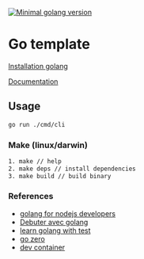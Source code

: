 [![Minimal golang version](https://img.shields.io/static/v1?label=go&message=%3E=1.24&color)](https://go.dev/doc/devel/release)


# Go template

[Installation golang](https://go.dev/doc/install)

[Documentation](https://go.dev/doc/)

## Usage

```bash
go run ./cmd/cli
```

### Make (linux/darwin)

```bash
1. make // help
2. make deps // install dependencies
3. make build // build binary
```

### References

- [golang for nodejs developers](https://github.com/miguelmota/golang-for-nodejs-developers)
- [Debuter avec golang](https://www.youtube.com/c/getCodingKnowledge/videos)
- [learn golang with test](https://quii.gitbook.io/learn-go-with-tests/go-fundamentals/hello-world)
- [go zero](https://go-zero.dev/en/)
- [dev container](https://containers.dev/features.html)
